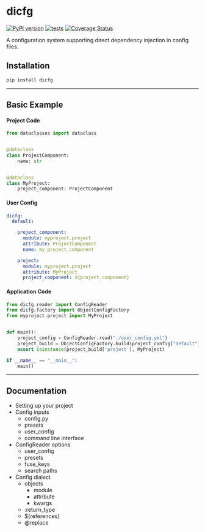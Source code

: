 # dicfg

[![PyPI version](https://badge.fury.io/py/dicfg.svg)](https://badge.fury.io/py/dicfg)
[![tests](https://github.com/martvanrijthoven/dicfg/actions/workflows/tests.yml/badge.svg)](https://github.com/martvanrijthoven/dicfg/actions/workflows/tests.yml)
[![Coverage Status](https://coveralls.io/repos/github/martvanrijthoven/dicfg/badge.svg?branch=main)](https://coveralls.io/github/martvanrijthoven/dicfg?branch=main)

A configuration system supporting direct dependency injection in config files.

## Installation

```bash
pip install dicfg
```
----


## Basic Example 


#### Project Code

```python 
from dataclasses import dataclass


@dataclass
class ProjectComponent:
    name: str 


@dataclass
class MyProject:
    project_component: ProjectComponent
```


#### User Config
```yaml 
dicfg:
  default:

    project_component:
      module: myproject.project
      attribute: ProjectComponent
      name: my_project_component

    project:
      module: myproject.project
      attribute: MyProject
      project_component: ${project_component}
```

#### Application Code

```python 
from dicfg.reader import ConfigReader
from dicfg.factory import ObjectConfigFactory
from myproject.project import MyProject


def main():
    project_config = ConfigReader.read("./user_config.yml")
    project_build = ObjectConfigFactory.build(project_config["default"])
    assert isinstance(project_build['project'], MyProject)

if __name__ == "__main__":
    main()
```

<!-- end basic-example -->

----

## Documentation

 - Setting up your project
 - Config inputs
   - config.py
   - presets
   - user_config
   - command line interface
 - ConfigReader options
   - user_config
   - presets
   - fuse_keys
   - search paths
 - Config dialect
   - objects
     - module
     - attribute
     - kwargs
   - :return_type 
   - ${references}
   - @replace
   
